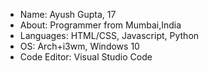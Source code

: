 - Name: Ayush Gupta, 17         
- About: Programmer from Mumbai,India
- Languages: HTML/CSS, Javascript, Python
- OS: Arch+i3wm, Windows 10
- Code Editor: Visual Studio Code
